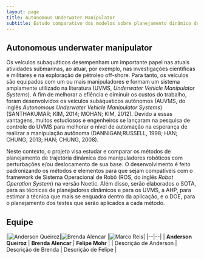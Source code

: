 ```yaml
---
layout: page
title: Autonomous Underwater Manipulator
subtitle: Estudo comparativo dos modelos sobre planejamento dinâmico de trajetórias
---
```


## Autonomous underwater manipulator

Os veículos subaquáticos desempenham um importante papel nas atuais atividades submarinas, ao atuar, por exemplo, nas investigações científicas e militares e na exploração de pétroleo off-shore. Para tanto, os veículos são equipados com um ou mais manipuladores e formam um sistema amplamente utilizado na literatura (UVMS, *Underwater Vehicle Manipulator Systems*). A fim de melhorar a efiência e diminuir os custos do trabalho, foram desenvolvidos os veículos subáquaticos autônomos (AUVMS, do inglês *Autonomous  Underwater  Vehicle  Manipulator  Systems*) (SANTHAKUMAR; KIM, 2014; MOHAN; KIM, 2012). Devido a essas vantagens, muitos estudiosos e engenheiros se lançaram na pesquisa de controle do UVMS para melhorar o nível de automação na esperança de realizar a manipulação autônoma (DANNIGAN;RUSSELL, 1998; HAN; CHUNG, 2013; HAN; CHUNG, 2008).


Neste contexto, o projeto visa estudar e comparar os métodos de planejamento de trajetória dinâmica dos manipuladores robôticos com perturbações e/ou deslocamento de sua base. O desenvolvimento é feito padronizando os métodos e elementos para que sejam compatíveis com o framework de Sistema Operacional de Robô (ROS, do inglês *Robot Operation System*) na versão Noetic. Além disso, serão elaborados o SOTA, para as técnicas de planejadores dinâmicos e para os UVMS, a AHP, para estimar a técnica que mais se enquadra dentro da aplicação, e o DOE, para o planejamento dos testes que serão aplicados a cada método.


## Equipe 
|![Anderson Queiroz](/assets/img/marco.jpg "Anderson Queiroz")|![Brenda Alencar](/assets/img/marco.jpg "Brenda Alencar") |![Marco Reis](/assets/img/marco.jpg "Felipe Mohr")| 
|--|--|
| **Anderson Queiroz** | **Brenda Alencar** | **Felipe Mohr** |
| Descrição de Anderson | Descrição de Brenda | Descrição de Felipe |


